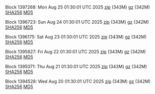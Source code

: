 Block 1397268: Mon Aug 25 01:30:01 UTC 2025 [zip](https://files.01coin.io/mainnet/2025-08-25/bootstrap.dat.zip) (343M) [gz](https://files.01coin.io/mainnet/2025-08-25/bootstrap.dat.tar.gz) (342M) [SHA256](https://files.01coin.io/mainnet/2025-08-25/sha256.txt) [MD5](https://files.01coin.io/mainnet/2025-08-25/md5.txt)

Block 1396723: Sun Aug 24 01:30:01 UTC 2025 [zip](https://files.01coin.io/mainnet/2025-08-24/bootstrap.dat.zip) (343M) [gz](https://files.01coin.io/mainnet/2025-08-24/bootstrap.dat.tar.gz) (342M) [SHA256](https://files.01coin.io/mainnet/2025-08-24/sha256.txt) [MD5](https://files.01coin.io/mainnet/2025-08-24/md5.txt)

Block 1396175: Sat Aug 23 01:30:01 UTC 2025 [zip](https://files.01coin.io/mainnet/2025-08-23/bootstrap.dat.zip) (343M) [gz](https://files.01coin.io/mainnet/2025-08-23/bootstrap.dat.tar.gz) (342M) [SHA256](https://files.01coin.io/mainnet/2025-08-23/sha256.txt) [MD5](https://files.01coin.io/mainnet/2025-08-23/md5.txt)

Block 1395627: Fri Aug 22 01:30:01 UTC 2025 [zip](https://files.01coin.io/mainnet/2025-08-22/bootstrap.dat.zip) (343M) [gz](https://files.01coin.io/mainnet/2025-08-22/bootstrap.dat.tar.gz) (342M) [SHA256](https://files.01coin.io/mainnet/2025-08-22/sha256.txt) [MD5](https://files.01coin.io/mainnet/2025-08-22/md5.txt)

Block 1395071: Thu Aug 21 01:30:01 UTC 2025 [zip](https://files.01coin.io/mainnet/2025-08-21/bootstrap.dat.zip) (343M) [gz](https://files.01coin.io/mainnet/2025-08-21/bootstrap.dat.tar.gz) (342M) [SHA256](https://files.01coin.io/mainnet/2025-08-21/sha256.txt) [MD5](https://files.01coin.io/mainnet/2025-08-21/md5.txt)

Block 1394528: Wed Aug 20 01:30:01 UTC 2025 [zip](https://files.01coin.io/mainnet/2025-08-20/bootstrap.dat.zip) (343M) [gz](https://files.01coin.io/mainnet/2025-08-20/bootstrap.dat.tar.gz) (342M) [SHA256](https://files.01coin.io/mainnet/2025-08-20/sha256.txt) [MD5](https://files.01coin.io/mainnet/2025-08-20/md5.txt)
